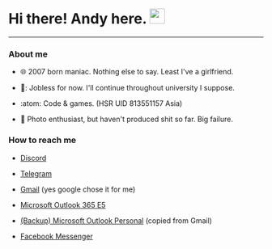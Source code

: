 <h1>
  Hi there! Andy here.
  <img src="https://media.giphy.com/media/hvRJCLFzcasrR4ia7z/giphy.gif" width="30px"/>
</h1>

---

### About me

- 🌐 2007 born maniac. Nothing else to say. Least I've a girlfriend.

- 🔭: Jobless for now. I'll continue throughout university I suppose.

- :atom: Code & games. (HSR UID 813551157 Asia)

- 📸 Photo enthusiast, but haven't produced shit so far. Big failure.

### How to reach me

- [Discord](https://discordapp.com/users/717255311060238387)

- [Telegram](https://t.me/andydehmaniac)

- [Gmail](mailto:icorei783@gmail.com) (yes google chose it for me)

- [Microsoft Outlook 365 E5](mailto:ntauthority@5lzzzn.onmicrosoft.com)

- [(Backup) Microsoft Outlook Personal](mailto:icorei783@outlook.com.vn) (copied from Gmail)

- [Facebook Messenger](https://facebook.com/ea.gremlin)
